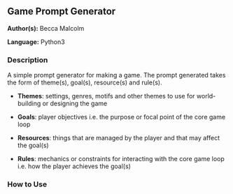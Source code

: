 ## Game Prompt Generator

**Author(s):** Becca Malcolm  

**Language:** Python3  

### Description

A simple prompt generator for making a game. The prompt generated takes the form of theme(s), goal(s), resource(s) and rule(s). 

- **Themes**: settings, genres, motifs and other themes to use for world-building or designing the game

- **Goals**: player objectives i.e. the purpose or focal point of the core game loop

- **Resources**: things that are managed by the player and that may affect the goal(s)

- **Rules**: mechanics or constraints for interacting with the core game loop i.e. how the player achieves the goal(s)

### How to Use
